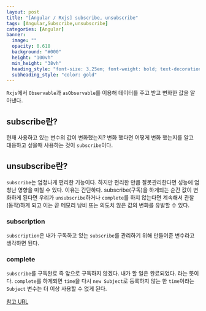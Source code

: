 ```yaml
---
layout: post
title: "[Angular / Rxjs] subscribe, unsubscribe"
tags: [Angular,Subscribe,unsubscribe]
categories: [Angular]
banner:
  image: ""
  opacity: 0.618
  background: "#000"
  height: "100vh"
  min_height: "38vh"
  heading_style: "font-size: 3.25em; font-weight: bold; text-decoration: underline"
  subheading_style: "color: gold"
---
```



`Rxjs`에서 `Observable`과 `asObservable`를 이용해 데이터를 주고 받고 변화한 값을 알아낸다.

## subscribe란?
현재 사용하고 있는 변수의 값이 변화했는지? 변화 했다면 어떻게 변화 했는지를 알고 대응하고 싶을때 사용하는 것이 `subscribe`이다.

## unsubscribe란?
`subscribe`는 엄청나게 편리한 기능이다. 하지만 편리한 만큼 잘못관리한다면 성능에 엄청난 영향을 미칠 수 있다. 이유는 간단하다. subscribe(구독)을 하게되는 순간 값이 변화하게 된다면 우리가 `unsubscribe`하거나 `complete`를 하지 않는다면 계속해서 관찰(동작)하게 되고 이는 곧 메모리 낭비 또는 의도치 않은 값의 변화를 유발할 수 있다.


### subscription
`subscription`은 내가 구독하고 있는 `subscribe`를 관리하기 위해 만들어준 변수라고 생각하면 된다. 

### complete
`subscribe`를 구독완료 즉 앞으로 구독하지 않겠다. 내가 할 일은 완료되었다. 라는 뜻이다. `complete`를 하게되면 `time`을 다시 `new Subject`로 등록하지 않는 한 `time`이라는 `Subject` 변수는 더 이상 사용할 수 없게 된다.

[참고 URL](https://velog.io/@leehangeul/Angular-Rxjs-subscribe-unsubscribe)